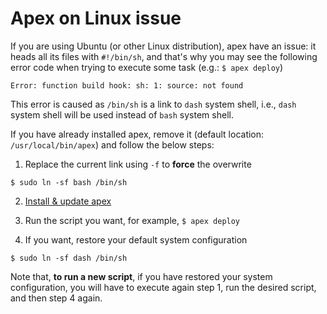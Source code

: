 # Apex on Linux issue

If you are using Ubuntu (or other Linux distribution), apex have an issue: it heads all its files with `#!/bin/sh`, and that's why you may see the following error code when trying to execute some task (e.g.: `$ apex deploy`)

`Error: function build hook: sh: 1: source: not found`

This error is caused as `/bin/sh` is a link to `dash` system shell, i.e., `dash` system shell will be used instead of `bash` system shell.

If you have already installed apex, remove it (default location: `/usr/local/bin/apex`) and follow the below steps:

1. Replace the current link using `-f` to **force** the overwrite

  `$ sudo ln -sf bash /bin/sh`

2. [Install & update apex](http://apex.run/#installation)

3. Run the script you want, for example, `$ apex deploy`

4. If you want, restore your default system configuration

  `$ sudo ln -sf dash /bin/sh`

Note that, **to run a new script**, if you have restored your system configuration, you will have to execute again step 1, run the desired script, and then step 4 again.
